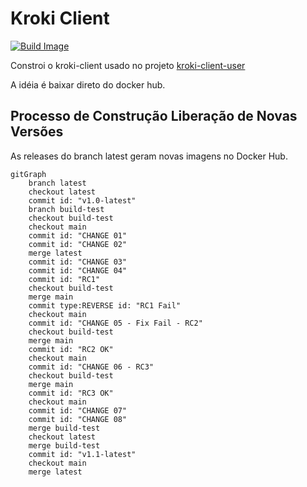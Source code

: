 # Kroki Client 

[![Build Image](https://github.com/luizgsbraz/kroki-client-docker/actions/workflows/build-image.yml/badge.svg)](https://github.com/luizgsbraz/kroki-client-docker/actions/workflows/build-image.yml)

Constroi o kroki-client usado no projeto [kroki-client-user](https://github.com/luizgsbraz/kroki-client-user)

A idéia é baixar direto do docker hub.

## Processo de Construção Liberação de Novas Versões

As releases do branch latest geram novas imagens no Docker Hub.

```mermaid
gitGraph
    branch latest
    checkout latest
    commit id: "v1.0-latest"
    branch build-test
    checkout build-test
    checkout main
    commit id: "CHANGE 01"
    commit id: "CHANGE 02"  
    merge latest
    commit id: "CHANGE 03"
    commit id: "CHANGE 04"        
    commit id: "RC1"
    checkout build-test
    merge main
    commit type:REVERSE id: "RC1 Fail"
    checkout main
    commit id: "CHANGE 05 - Fix Fail - RC2"
    checkout build-test
    merge main
    commit id: "RC2 OK"
    checkout main
    commit id: "CHANGE 06 - RC3"        
    checkout build-test
    merge main
    commit id: "RC3 OK"
    checkout main
    commit id: "CHANGE 07"        
    commit id: "CHANGE 08"            
    merge build-test
    checkout latest
    merge build-test
    commit id: "v1.1-latest"
    checkout main
    merge latest
```
